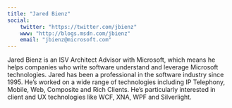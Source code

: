 ```yaml
---
title: "Jared Bienz"
social: 
    twitter: "https://twitter.com/jbienz"
    www: "http://blogs.msdn.com/jbienz"
    email: "jbienz@microsoft.com"
---
```

Jared Bienz is an ISV Architect Advisor with Microsoft, which means he helps companies who write software understand and leverage Microsoft technologies. Jared has been a professional in the software industry since 1995. He’s worked on a wide range of technologies including IP Telephony, Mobile, Web, Composite and Rich Clients. He’s particularly interested in client and UX technologies like WCF, XNA, WPF and Silverlight.
<!--more-->
<!--excerpt-->
